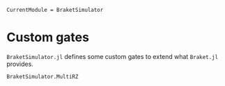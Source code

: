 ```@meta
CurrentModule = BraketSimulator
```

# Custom gates

`BraketSimulator.jl` defines some custom gates to extend what `Braket.jl` provides.

```@docs
BraketSimulator.MultiRZ
```
